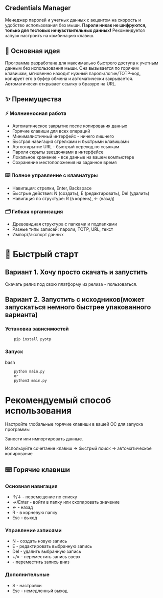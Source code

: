 ## Credentials Manager

Менеджер паролей и учетных данных с акцентом на скорость и удобство использования без мыши.
**Пароли никак не шифруются, только для тестовых нечувствительных данных!** Рекомендуется запуск настроить на комбинацию 
клавиш.

## 🎯 Основная идея

Программа разработана для максимально быстрого доступа к учетным данным без использования мыши. Она вызывается по 
горячим клавишам, мгновенно находит нужный пароль/логин/TOTP-код, копирует его в буфер обмена и автоматически 
закрывается. Автоматически открывает ссылку в бразуре на URL.

## ✨ Преимущества

### ⚡ Молниеносная работа
 - Автоматическое закрытие после копирования данных
 - Горячие клавиши для всех операций
 - Минималистичный интерфейс - ничего лишнего
 - Быстрая навигация стрелками и быстрыми клавишами
 - Автооткрытие URL - быстрый переход по ссылкам
 - Пароли скрыты звездочками в интерфейсе
 - Локальное хранение - все данные на вашем компьютере
 - Сохранение местоположения на заданное время

### ⌨️ Полное управление с клавиатуры

 - Навигация: стрелки, Enter, Backspace
 - Быстрые действия: N (создать), E (редактировать), Del (удалить)
 - Навигация по структуре: R (в корень), ← (назад)

### 🗂️ Гибкая организация

 - Древовидная структура с папками и подпапками
 - Разные типы записей: пароли, TOTP, URL, текст
 - Импорт/экспорт данных

# 🚀 Быстрый старт
## Вариант 1. Хочу просто скачать и запустить
Скачать релиз под свою платформу из релиза - пользоваться.

## Вариант 2. Запустить с исходников(может запускаться немного быстрее упакованного варианта)

### Установка зависимостей
```bash
    pip install pyotp
```

### Запуск
bash
```bash
    python main.py
    or
    python3 main.py
```
# Рекомендуемый способ использования
Настройте глобальные горячие клавиши в вашей ОС для запуска программы

Занести или импортировать данные.

Используйте сочетание клавиш → быстрый поиск → автоматическое копирование

## ⌨️ Горячие клавиши

### Основная навигация
 - ↑/↓ - перемещение по списку
 - →/Enter - войти в папку или скопировать значение
 - ← - назад
 - R - в корневую папку
 - Esc - выход

### Управление записями
- N - создать новую запись
 - E - редактировать выбранную запись
 - Del - удалить выбранную запись
 - +/= - переместить запись вверх
 - \- переместить запись вниз

### Дополнительные
 - S - настройки
 - Esc - немедленный выход